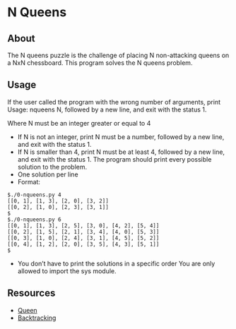# N Queens
## About
The N queens puzzle is the challenge of placing N non-attacking queens on a NxN chessboard.
This program solves the N queens problem.

## Usage
If the user called the program with the wrong number of arguments, print Usage: nqueens N, followed by a new line, and exit with the status 1.

Where N must be an integer greater or equal to 4
- If N is not an integer, print N must be a number, followed by a new line, and exit with the status 1.
- If N is smaller than 4, print N must be at least 4, followed by a new line, and exit with the status 1.
The program should print every possible solution to the problem.
- One solution per line
- Format:
```
$./0-nqueens.py 4
[[0, 1], [1, 3], [2, 0], [3, 2]]
[[0, 2], [1, 0], [2, 3], [3, 1]]
$
$./0-nqueens.py 6
[[0, 1], [1, 3], [2, 5], [3, 0], [4, 2], [5, 4]]
[[0, 2], [1, 5], [2, 1], [3, 4], [4, 0], [5, 3]]
[[0, 3], [1, 0], [2, 4], [3, 1], [4, 5], [5, 2]]
[[0, 4], [1, 2], [2, 0], [3, 5], [4, 3], [5, 1]]
$
```
- You don’t have to print the solutions in a specific order
You are only allowed to import the sys module.

## Resources
- [Queen](https://en.wikipedia.org/wiki/Queen_%28chess%29)
- [Backtracking](https://en.wikipedia.org/wiki/Backtracking)
